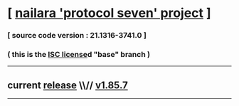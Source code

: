 
# [ [nailara 'protocol seven' project](http://nailara.network/) ]

### [ source code version : 21.1316-3741.0 ]

### ( this is the [ISC license](license)d "base" branch )
---
## current [release](https://github.com/taekiten/nailara/releases) \\\\// [v1.85.7](https://github.com/taekiten/nailara/releases/tag/v1.85.7)
---
